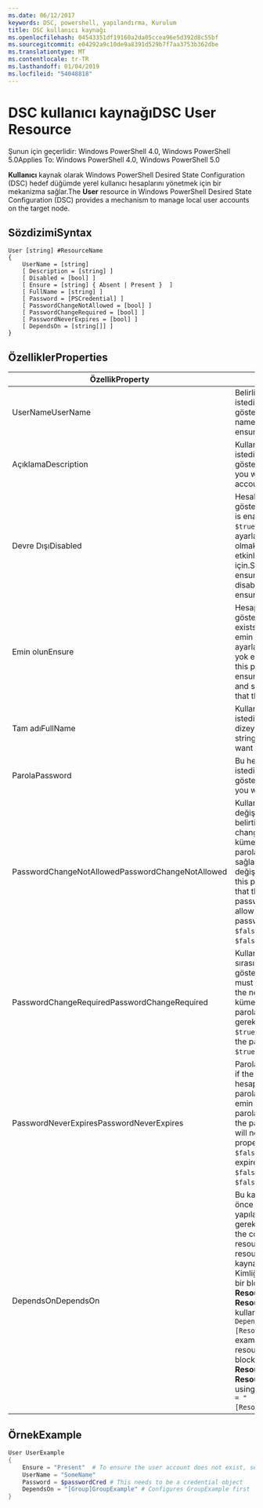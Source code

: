 ```yaml
---
ms.date: 06/12/2017
keywords: DSC, powershell, yapılandırma, Kurulum
title: DSC kullanıcı kaynağı
ms.openlocfilehash: 04543351df19160a2da05ccea96e5d392d8c55bf
ms.sourcegitcommit: e04292a9c10de9a8391d529b7f7aa3753b362dbe
ms.translationtype: MT
ms.contentlocale: tr-TR
ms.lasthandoff: 01/04/2019
ms.locfileid: "54048818"
---
```

# <a name="dsc-user-resource"></a><span data-ttu-id="62686-103">DSC kullanıcı kaynağı</span><span class="sxs-lookup"><span data-stu-id="62686-103">DSC User Resource</span></span>

<span data-ttu-id="62686-104">Şunun için geçerlidir: Windows PowerShell 4.0, Windows PowerShell 5.0</span><span class="sxs-lookup"><span data-stu-id="62686-104">Applies To: Windows PowerShell 4.0, Windows PowerShell 5.0</span></span>

<span data-ttu-id="62686-105">**Kullanıcı** kaynak olarak Windows PowerShell Desired State Configuration (DSC) hedef düğümde yerel kullanıcı hesaplarını yönetmek için bir mekanizma sağlar.</span><span class="sxs-lookup"><span data-stu-id="62686-105">The **User** resource in Windows PowerShell Desired State Configuration (DSC) provides a mechanism to manage local user accounts on the target node.</span></span>

## <a name="syntax"></a><span data-ttu-id="62686-106">Sözdizimi</span><span class="sxs-lookup"><span data-stu-id="62686-106">Syntax</span></span>

```
User [string] #ResourceName
{
    UserName = [string]
    [ Description = [string] ]
    [ Disabled = [bool] ]
    [ Ensure = [string] { Absent | Present }  ]
    [ FullName = [string] ]
    [ Password = [PSCredential] ]
    [ PasswordChangeNotAllowed = [bool] ]
    [ PasswordChangeRequired = [bool] ]
    [ PasswordNeverExpires = [bool] ]
    [ DependsOn = [string[]] ]
}
```

## <a name="properties"></a><span data-ttu-id="62686-107">Özellikler</span><span class="sxs-lookup"><span data-stu-id="62686-107">Properties</span></span>

|  <span data-ttu-id="62686-108">Özellik</span><span class="sxs-lookup"><span data-stu-id="62686-108">Property</span></span>  |  <span data-ttu-id="62686-109">Açıklama</span><span class="sxs-lookup"><span data-stu-id="62686-109">Description</span></span>   |
|---|---|
| <span data-ttu-id="62686-110">UserName</span><span class="sxs-lookup"><span data-stu-id="62686-110">UserName</span></span>| <span data-ttu-id="62686-111">Belirli bir durumu sağlamak istediğiniz hesap adını gösterir.</span><span class="sxs-lookup"><span data-stu-id="62686-111">Indicates the account name for which you want to ensure a specific state.</span></span>|
| <span data-ttu-id="62686-112">Açıklama</span><span class="sxs-lookup"><span data-stu-id="62686-112">Description</span></span>| <span data-ttu-id="62686-113">Kullanıcı hesabı için kullanmak istediğiniz açıklamayı gösterir.</span><span class="sxs-lookup"><span data-stu-id="62686-113">Indicates the description you want to use for the user account.</span></span>|
| <span data-ttu-id="62686-114">Devre Dışı</span><span class="sxs-lookup"><span data-stu-id="62686-114">Disabled</span></span>| <span data-ttu-id="62686-115">Hesabın etkin olup olmadığını gösterir.</span><span class="sxs-lookup"><span data-stu-id="62686-115">Indicates if the account is enabled.</span></span> <span data-ttu-id="62686-116">Bu özellik kümesine `$true` bu hesabı devre dışı ayarlamanız gerektiğini ve emin olmak için `$false` etkinleştirildiğinden emin olmak için.</span><span class="sxs-lookup"><span data-stu-id="62686-116">Set this property to `$true` to ensure that this account is disabled, and set it to `$false` to ensure that it is enabled.</span></span>|
| <span data-ttu-id="62686-117">Emin olun</span><span class="sxs-lookup"><span data-stu-id="62686-117">Ensure</span></span>| <span data-ttu-id="62686-118">Hesap var olup olmadığını gösterir.</span><span class="sxs-lookup"><span data-stu-id="62686-118">Indicates if the account exists.</span></span> <span data-ttu-id="62686-119">Bu hesabı var olduğundan emin olmak için "var" özelliğini ayarlayın ve "Eksik için" hesabı yok emin olmak için ayarlayın.</span><span class="sxs-lookup"><span data-stu-id="62686-119">Set this property to "Present" to ensure that the account exists, and set it to "Absent" to ensure that the account does not exist.</span></span>|
| <span data-ttu-id="62686-120">Tam adı</span><span class="sxs-lookup"><span data-stu-id="62686-120">FullName</span></span>| <span data-ttu-id="62686-121">Kullanıcı hesabı için kullanmak istediğiniz tam ada sahip bir dizeyi temsil eder.</span><span class="sxs-lookup"><span data-stu-id="62686-121">Represents a string with the full name you want to use for the user account.</span></span>|
| <span data-ttu-id="62686-122">Parola</span><span class="sxs-lookup"><span data-stu-id="62686-122">Password</span></span>| <span data-ttu-id="62686-123">Bu hesap için kullanmak istediğiniz parolayı gösterir.</span><span class="sxs-lookup"><span data-stu-id="62686-123">Indicates the password you want to use for this account.</span></span> |
| <span data-ttu-id="62686-124">PasswordChangeNotAllowed</span><span class="sxs-lookup"><span data-stu-id="62686-124">PasswordChangeNotAllowed</span></span>| <span data-ttu-id="62686-125">Kullanıcı parola değiştirip değiştiremeyeceğini belirtir.</span><span class="sxs-lookup"><span data-stu-id="62686-125">Indicates if the user can change the password.</span></span> <span data-ttu-id="62686-126">Bu özellik kümesine `$true` kullanıcı olamaz parolasını değiştirmek, ayarlayın sağlamak ve `$false` parolayı değiştirmek izin vermek için.</span><span class="sxs-lookup"><span data-stu-id="62686-126">Set this property to `$true` to ensure that the user cannot change the password, and set it to `$false` to allow the user to change the password.</span></span> <span data-ttu-id="62686-127">Varsayılan değer `$false`.</span><span class="sxs-lookup"><span data-stu-id="62686-127">The default value is `$false`.</span></span>|
| <span data-ttu-id="62686-128">PasswordChangeRequired</span><span class="sxs-lookup"><span data-stu-id="62686-128">PasswordChangeRequired</span></span>| <span data-ttu-id="62686-129">Kullanıcı bir sonraki oturum açma sırasında parola değiştirmeli gösterir.</span><span class="sxs-lookup"><span data-stu-id="62686-129">Indicates if the user must change the password at the next sign in.</span></span> <span data-ttu-id="62686-130">Bu özellik kümesine `$true` kullanıcı parolasını değiştirmeniz gerekiyorsa.</span><span class="sxs-lookup"><span data-stu-id="62686-130">Set this property to `$true` if the user must change the password.</span></span> <span data-ttu-id="62686-131">Varsayılan değer `$true`.</span><span class="sxs-lookup"><span data-stu-id="62686-131">The default value is `$true`.</span></span>|
| <span data-ttu-id="62686-132">PasswordNeverExpires</span><span class="sxs-lookup"><span data-stu-id="62686-132">PasswordNeverExpires</span></span>| <span data-ttu-id="62686-133">Parola dolacak gösterir.</span><span class="sxs-lookup"><span data-stu-id="62686-133">Indicates if the password will expire.</span></span> <span data-ttu-id="62686-134">Bu hesap süresi asla sona için parolayı bu özelliği ayarlayın emin olmak için `$true`ve `$false` parola doluyorsa.</span><span class="sxs-lookup"><span data-stu-id="62686-134">To ensure that the password for this account will never expire, set this property to `$true`, and set it to `$false` if the password will expire.</span></span> <span data-ttu-id="62686-135">Varsayılan değer `$false`.</span><span class="sxs-lookup"><span data-stu-id="62686-135">The default value is `$false`.</span></span>|
| <span data-ttu-id="62686-136">DependsOn</span><span class="sxs-lookup"><span data-stu-id="62686-136">DependsOn</span></span> | <span data-ttu-id="62686-137">Bu kaynağı yapılandırılmadan önce başka bir kaynak yapılandırmasını çalıştırmanız gerektiğini gösterir.</span><span class="sxs-lookup"><span data-stu-id="62686-137">Indicates that the configuration of another resource must run before this resource is configured.</span></span> <span data-ttu-id="62686-138">Örneğin, kaynak yapılandırmasının Kimliğini çalıştırmak istediğiniz bir blok betik ilk ise **ResourceName** ve kendi türünün **ResourceType**, bu özelliği kullanmak için sözdizimi `DependsOn = "[ResourceType]ResourceName"`.</span><span class="sxs-lookup"><span data-stu-id="62686-138">For example, if the ID of the resource configuration script block that you want to run first is **ResourceName** and its type is **ResourceType**, the syntax for using this property is `DependsOn = "[ResourceType]ResourceName"`.</span></span>|

## <a name="example"></a><span data-ttu-id="62686-139">Örnek</span><span class="sxs-lookup"><span data-stu-id="62686-139">Example</span></span>

```powershell
User UserExample
{
    Ensure = "Present"  # To ensure the user account does not exist, set Ensure to "Absent"
    UserName = "SomeName"
    Password = $passwordCred # This needs to be a credential object
    DependsOn = "[Group]GroupExample" # Configures GroupExample first
}
```